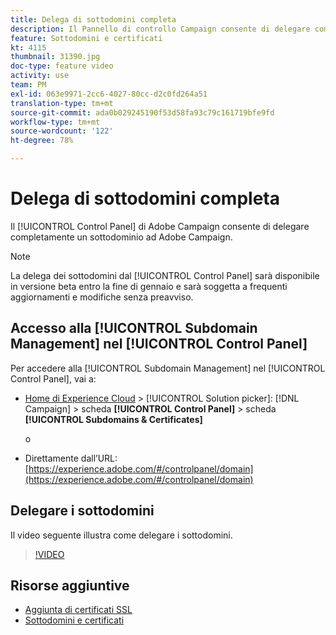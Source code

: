 ```yaml
---
title: Delega di sottodomini completa
description: Il Pannello di controllo Campaign consente di delegare completamente un sottodominio ad Adobe Campaign. Per farlo, segui la procedura indicata di seguito.
feature: Sottodomini e certificati
kt: 4115
thumbnail: 31390.jpg
doc-type: feature video
activity: use
team: PM
exl-id: 063e9971-2cc6-4027-80cc-d2c0fd264a51
translation-type: tm+mt
source-git-commit: ada0b029245190f53d58fa93c79c161719bfe9fd
workflow-type: tm+mt
source-wordcount: '122'
ht-degree: 78%

---
```


# Delega di sottodomini completa

Il [!UICONTROL Control Panel] di Adobe Campaign consente di delegare completamente un sottodominio ad Adobe Campaign.

>[!NOTE]
>
>La delega dei sottodomini dal [!UICONTROL Control Panel] sarà disponibile in versione beta entro la fine di gennaio e sarà soggetta a frequenti aggiornamenti e modifiche senza preavviso.

## Accesso alla [!UICONTROL Subdomain Management] nel [!UICONTROL Control Panel]

Per accedere alla [!UICONTROL Subdomain Management] nel [!UICONTROL Control Panel], vai a:

* [Home di Experience Cloud](https://experience.adobe.com/#/home) > [!UICONTROL Solution picker]: [!DNL Campaign] > scheda **[!UICONTROL Control Panel]** > scheda **[!UICONTROL Subdomains & Certificates]**

   o
* Direttamente dall’URL: [https://experience.adobe.com/#/controlpanel/domain](https://experience.adobe.com/#/controlpanel/domain)

## Delegare i sottodomini

Il video seguente illustra come delegare i sottodomini.

>[!VIDEO](https://video.tv.adobe.com/v/31390?quality=12)

## Risorse aggiuntive

* [Aggiunta di certificati SSL](/help/control-panel-tutorials/subdomains-and-certificates/adding-ssl-certificates.md)
* [Sottodomini e certificati](https://docs.adobe.com/content/help/it-IT/control-panel/using/subdomains-and-certificates/renewing-subdomain-certificate.html)
